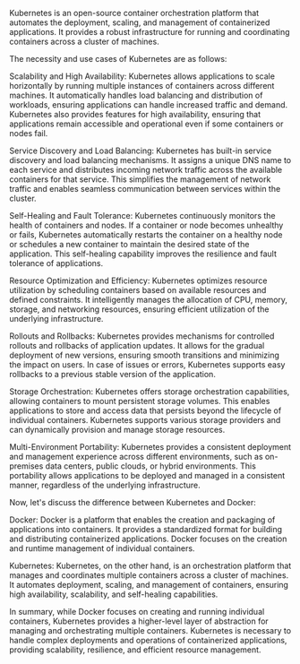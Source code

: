 Kubernetes is an open-source container orchestration platform that automates the deployment, scaling, and management of containerized applications. It provides a robust infrastructure for running and coordinating containers across a cluster of machines.

The necessity and use cases of Kubernetes are as follows:

Scalability and High Availability: Kubernetes allows applications to scale horizontally by running multiple instances of containers across different machines. It automatically handles load balancing and distribution of workloads, ensuring applications can handle increased traffic and demand. Kubernetes also provides features for high availability, ensuring that applications remain accessible and operational even if some containers or nodes fail.

Service Discovery and Load Balancing: Kubernetes has built-in service discovery and load balancing mechanisms. It assigns a unique DNS name to each service and distributes incoming network traffic across the available containers for that service. This simplifies the management of network traffic and enables seamless communication between services within the cluster.

Self-Healing and Fault Tolerance: Kubernetes continuously monitors the health of containers and nodes. If a container or node becomes unhealthy or fails, Kubernetes automatically restarts the container on a healthy node or schedules a new container to maintain the desired state of the application. This self-healing capability improves the resilience and fault tolerance of applications.

Resource Optimization and Efficiency: Kubernetes optimizes resource utilization by scheduling containers based on available resources and defined constraints. It intelligently manages the allocation of CPU, memory, storage, and networking resources, ensuring efficient utilization of the underlying infrastructure.

Rollouts and Rollbacks: Kubernetes provides mechanisms for controlled rollouts and rollbacks of application updates. It allows for the gradual deployment of new versions, ensuring smooth transitions and minimizing the impact on users. In case of issues or errors, Kubernetes supports easy rollbacks to a previous stable version of the application.

Storage Orchestration: Kubernetes offers storage orchestration capabilities, allowing containers to mount persistent storage volumes. This enables applications to store and access data that persists beyond the lifecycle of individual containers. Kubernetes supports various storage providers and can dynamically provision and manage storage resources.

Multi-Environment Portability: Kubernetes provides a consistent deployment and management experience across different environments, such as on-premises data centers, public clouds, or hybrid environments. This portability allows applications to be deployed and managed in a consistent manner, regardless of the underlying infrastructure.

Now, let's discuss the difference between Kubernetes and Docker:

Docker: Docker is a platform that enables the creation and packaging of applications into containers. It provides a standardized format for building and distributing containerized applications. Docker focuses on the creation and runtime management of individual containers.

Kubernetes: Kubernetes, on the other hand, is an orchestration platform that manages and coordinates multiple containers across a cluster of machines. It automates deployment, scaling, and management of containers, ensuring high availability, scalability, and self-healing capabilities.

In summary, while Docker focuses on creating and running individual containers, Kubernetes provides a higher-level layer of abstraction for managing and orchestrating multiple containers. Kubernetes is necessary to handle complex deployments and operations of containerized applications, providing scalability, resilience, and efficient resource management.




